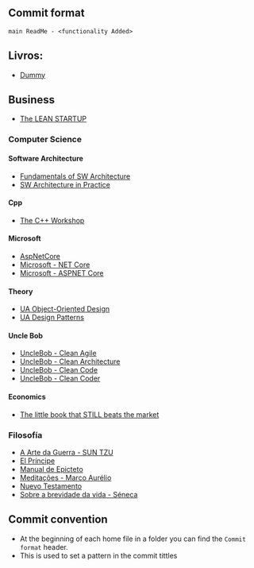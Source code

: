 ## Commit format 
`main ReadMe - <functionality Added>`

## Livros:
- [Dummy](/dummy.md)

## Business

- [The LEAN STARTUP](/Business/TheLeanStartup.md)
### Computer Science

#### Software Architecture

- [Fundamentals of SW Architecture](/ComputerScience/SW-Architecture/FundamentalsOfSWArch/00-Home.md)
- [SW Architecture in Practice](/ComputerScience/SW-Architecture/SWArchInPractice/00-Home.md)

#### Cpp  

- [The C++ Workshop](/ComputerScience/Cplusplus/CppWorkShop/Index.md)

#### Microsoft  

- [AspNetCore](/ComputerScience/ASPNetCore/CH01.md)
- [Microsoft - NET Core](/ComputerScience/Microsoft/NetCore/home.md)
- [Microsoft - ASPNET Core](/ComputerScience/Microsoft/ASPNetCore/CH01.md)

#### Theory  

- [UA Object-Oriented Design](/ComputerScience/ObjectOrientedDesign.md)
- [UA Design Patterns](/ComputerScience/ObjectOrientedDesign.md)

#### Uncle Bob  

- [UncleBob - Clean Agile](/ComputerScience/UncleBob/CleanAgile/Sec00-Index.md)
- [UncleBob - Clean Architecture](/ComputerScience/UncleBob/CleanArchitecture/Sec00-Index.md)
- [UncleBob - Clean Code](/ComputerScience/UncleBob/CleanCode/Sec00-Index.md)
- [UncleBob - Clean Coder](/ComputerScience/UncleBob/CleanCoder/Sec00-Index.md)

#### Economics

- [The little book that STILL beats the market](/Economics/TheLittleBookThatBeatsTheMarket.md)

### Filosofía 

- [A Arte da Guerra - SUN TZU](/Filosofia/a_arte_da_guerra.md)
- [El Príncipe](/Filosofia/el_principe.md)
- [Manual de Epicteto](/Filosofia/manual_de_epicteto.md)
- [Meditações - Marco Aurélio](/Filosofia/meditacoes.md)
- [Nuevo Testamento](/Filosofia/Biblia-NovoTestamento.md)
- [Sobre a brevidade da vida - Séneca](/filosofia/sobre_a_brevidade_da_vida.md)

## Commit convention
- At the beginning of each home file in a folder you can find the `Commit format` header.
- This is used to set a pattern in the commit tittles
